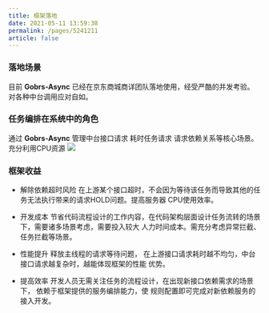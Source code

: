 ```yaml
---
title: 框架落地
date: 2021-05-11 13:59:38
permalink: /pages/5241211
article: false
---
```


### 落地场景
目前 **Gobrs-Async** 已经在京东商城商详团队落地使用，经受严酷的并发考验。对各种中台调用应对自如。

### 任务编排在系统中的角色
通过 **Gobrs-Async** 管理中台接口请求 耗时任务请求 请求依赖关系等核心场景。充分利用CPU资源
![](https://kevin-cloud-dubbo.oss-cn-beijing.aliyuncs.com/gobrs-async/gobrs-zxlc.png)


### 框架收益

* 解除依赖超时风险
在上游某个接口超时，不会因为等待该任务而导致其他的任务无法执行带来的请求HOLD问题。提高服务器
CPU使用效率。

* 开发成本
节省代码流程设计的工作内容，在代码架构层面设计任务流转的场景下，需要诸多场景考虑，需要投入较大
人力时间成本。需充分考虑异常拦截、任务拦截等场景。

* 性能提升
释放主线程的请求等待问题， 在上游接口请求耗时越不均匀，中台接口请求越复杂时，越能体现框架的性能
优势。

* 提高效率
开发人员无需关注任务的流程设计，在出现新接口依赖需求的场景下， 依赖于框架提供的服务编排能力，使
规则配置即可完成对新依赖服务的接入开发。
